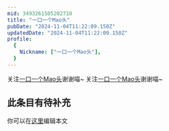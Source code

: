 ```yaml
---
mid: 3493261505202710
title: "一口一个Mao头"
pubDate: "2024-11-04T11:22:09.150Z"
updatedDate: "2024-11-04T11:22:09.150Z"
profile:
  {
    Nickname: ["一口一个Mao头"],
  }
---
```


关注[一口一个Mao头](https://space.bilibili.com/3493261505202710)谢谢喵~ 关注[一口一个Mao头](https://space.bilibili.com/3493261505202710)谢谢喵~

## 此条目有待补充
你可以在[这里](https://github.com/Yuhanawa/VTuber.ICU/edit/master/src/content/v/一口一个Mao头/index.md)编辑本文

